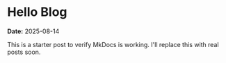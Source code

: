 # Hello Blog

**Date:** 2025-08-14

This is a starter post to verify MkDocs is working. I'll replace this with real posts soon.
